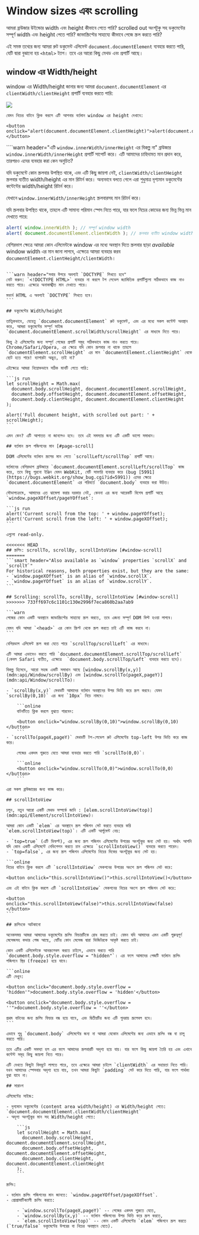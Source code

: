 # Window sizes এবং scrolling

আমরা ব্রাউজার উইন্ডোর width এবং height কীভাবে পেতে পারি? scrolled out অংশটুকু সহ ডকুমেন্টের সম্পূর্ণ width এবং height পেতে পারি? জাভাস্ক্রিপ্টের সাহায্যে কীভাবে পেজে স্ক্রল করতে পারি?

এই সমস্ত তথ্যের জন্য আমরা রুট ডকুমেন্ট এলিমেন্ট `document.documentElement` ব্যবহার করতে পারি, যেটি দ্বারা বুঝানো হয় `<html>` ট্যাগ। তবে এর আরো কিছু মেথড এবং প্রপার্টি আছে।

## window এর Width/height

window এর Width/height জানার জন্য আমরা  `document.documentElement` এর `clientWidth/clientHeight` প্রপার্টি ব্যবহার করতে পারি:

![](document-client-width-height.svg)

```online
যেমন নিচের বাটনে ক্লিক করলে এটি আপনার বর্তমান window এর height দেখাবে:

<button onclick="alert(document.documentElement.clientHeight)">alert(document.documentElement.clientHeight)</button>
```

````warn header="এটি `window.innerWidth/innerHeight` এর বিকল্প না"
ব্রাউজার `window.innerWidth/innerHeight` প্রপার্টি সাপোর্ট করে।  এটি আমাদের চাহিদামত মান প্রদান করে, তারপরও এদের ব্যবহার করা কেন অনুচিত?

যদি ডকুমেন্টে কোন স্ক্রলবার উপস্থিত থাকে, এবং এটি কিছু জায়গা নেই, `clientWidth/clientHeight` স্ক্রলবার ব্যতীত width/height এর মান রিটার্ন করে। অন্যভাবে বলতে গেলে এরা শুধুমাত্র দৃশ্যমান ডকুমেন্টের কন্টেন্টের width/height রিটার্ন করে।

যেখানে `window.innerWidth/innerHeight` স্ক্রলবারসহ মান রিটার্ন করে।

যদি স্ক্রলবার উপস্থিত থাকে, তাহলে এটি সামান্য পরিমান স্পেস নিতে পারে, যার ফলে নিচের কোডের জন্য ভিন্ন ভিন্ন মান দেখাতে পারে:
```js run
alert( window.innerWidth ); // সম্পূর্ণ window width
alert( document.documentElement.clientWidth ); // স্ক্রলবার ব্যতীত window width
```

বেশিরভাগ ক্ষেত্রে আমরা কোন এলিমেন্টকে window এর মধ্যে অবস্থান দিতে স্ক্রলবার ছাড়া *available* window width এর মান জানা লাগবে, এক্ষেত্রে আমরা ব্যবহার করব `documentElement.clientHeight/clientWidth`।
````

```warn header="সবার উপরে অবশ্যই `DOCTYPE` লিখতে হবে"
নোট করুন: `<!DOCTYPE HTML>` ব্যবহার না করলে টপ লেভেল জ্যামিতিক প্রপার্টিগুলো সঠিকভাবে কাজ নাও করতে পারে। এক্ষেত্রে অনাকাঙ্খীত মান দেখাতে পারে।

মডার্ন HTML এ অবশ্যই `DOCTYPE` লিখতে হবে।
```

## ডকুমেন্টের Width/height

তাত্ত্বিকভাবে, যেহেতু `document.documentElement` রুট ডকুমেন্ট, এবং এর মধ্যে সকল কন্টেন্ট অবস্থান করে, আমরা ডকুমেন্টের সম্পূর্ণ সাইজ `document.documentElement.scrollWidth/scrollHeight` এর মাধ্যমে নিতে পারে।

কিন্তু ঐ এলিমেন্টের জন্য সম্পূর্ণ পেজের প্রপার্টি সমূহ সঠিকভাবে কাজ নাও করতে পারে। Chrome/Safari/Opera, এর ক্ষেত্রে যদি কোন স্ক্রলবার না থাকে তাহলে `documentElement.scrollHeight` এর মান `documentElement.clientHeight` থেকে ছোট হতে পারে! ব্যাপারটা অদ্ভুত, তাই না?

এইক্ষেত্রে আমরা নিম্নোক্তভাবে সঠিক মানটি পেতে পারি:

```js run
let scrollHeight = Math.max(
  document.body.scrollHeight, document.documentElement.scrollHeight,
  document.body.offsetHeight, document.documentElement.offsetHeight,
  document.body.clientHeight, document.documentElement.clientHeight
);

alert('Full document height, with scrolled out part: ' + scrollHeight);
```

এমন কেন? এটি আপাতত না জানলেও হবে। তবে এই সমস্যার জন্য এটি একটি ভালো সমাধান।

## বর্তমান স্ক্রল পজিশনের মান [#page-scroll]

DOM এলিমেন্টের বর্তমান স্ক্রলের মান পেতে `scrollLeft/scrollTop` প্রপার্টি আছে।

বর্তমানের বেশিরভাগ ব্রাউজারে `document.documentElement.scrollLeft/scrollTop` কাজ করে, তবে কিছু পুরনো ইঞ্জিন যেমন WebKit, যেটি সাফারি ব্যবহার করে (bug [5991](https://bugs.webkit.org/show_bug.cgi?id=5991)) এদের ক্ষেত্রে `document.documentElement` এর পরিবর্তে `document.body` ব্যবহার করা উচিত।

সৌভাগ্যক্রমে, আমাদের এত ঝামেলা করার দরকার নেই, কেননা এর জন্য আরেকটি বিশেষ প্রপার্টি আছে `window.pageXOffset/pageYOffset`:

```js run
alert('Current scroll from the top: ' + window.pageYOffset);
alert('Current scroll from the left: ' + window.pageXOffset);
```

এগুলো read-only.

<<<<<<< HEAD
## স্ক্রলিং: scrollTo, scrollBy, scrollIntoView [#window-scroll]
=======
```smart header="Also available as `window` properties `scrollX` and `scrollY`"
For historical reasons, both properties exist, but they are the same:
- `window.pageXOffset` is an alias of `window.scrollX`.
- `window.pageYOffset` is an alias of `window.scrollY`.
```

## Scrolling: scrollTo, scrollBy, scrollIntoView [#window-scroll]
>>>>>>> 733ff697c6c1101c130e2996f7eca860b2aa7ab9

```warn
পেজের কোন একটি অবস্থানে জাভাস্ক্রিপ্টের সাহায্যে স্ক্রল করতে, তবে এজন্য সম্পূর্ণ DOM বিল্ট হওয়া লাগবে।

যেমন যদি আমরা `<head>` এর কোন স্ক্রিপ্ট থেকে স্ক্রল করতে চাই এটি কাজ করবে না।
```

বেশিরভাগ এলিমেন্ট স্ক্রল করা যেতে পারে `scrollTop/scrollLeft` এর মাধ্যমে।

এটি আমরা এভাবেও করতে পারি `document.documentElement.scrollTop/scrollLeft` (কেবল Safari ব্যতীত, এক্ষেত্রে  `document.body.scrollTop/Left` ব্যবহার করতে হবে)।

বিকল্প হিসেবে, আরো সহজ একটি সমাধান আছে [window.scrollBy(x,y)](mdn:api/Window/scrollBy) এবং [window.scrollTo(pageX,pageY)](mdn:api/Window/scrollTo)।

- `scrollBy(x,y)` মেথডটি আমাদের বর্তমান অবস্থানের উপর ভিত্তি করে স্ক্রল করবে। যেমন `scrollBy(0,10)` এর জন্য `10px` নিচে নামবে।

    ```online
    বাটনটিতে ক্লিক করলে বুঝতে পারবেন:

    <button onclick="window.scrollBy(0,10)">window.scrollBy(0,10)</button>
    ```
- `scrollTo(pageX,pageY)` মেথডটি টপ-লেভেল রুট এলিমেন্টের top-left উপর ভিত্তি করে কাজ করে।

    পেজের একদম শুরুতে যেতে আমরা ব্যবহার করতে পারি `scrollTo(0,0)`।

    ```online
    <button onclick="window.scrollTo(0,0)">window.scrollTo(0,0)</button>
    ```

এরা সকল ব্রাউজারের জন্য কাজ করে।

## scrollIntoView

চলুন, নতুন আরো একটি মেথড সম্পর্কে জানি : [elem.scrollIntoView(top)](mdn:api/Element/scrollIntoView)।

আমরা কোন একটি `elem` এর অবস্থানে স্ক্রল পজিশন সেট করতে ব্যবহার করি `elem.scrollIntoView(top)`। এটি একটি আর্গুমেন্ট নেয়:

- `top=true` (এটি ডিফল্ট), এর জন্য স্ক্রল পজিশন এলিমেন্টের উপরের অংশটুকুর জন্য সেট হয়। অর্থাৎ আপনি যদি কোন একটি এলিমেন্টে নেভিগেশন করতে চান এক্ষেত্রে `scrollIntoView()` ব্যবহার করতে পারেন।
- `top=false`, এর জন্য স্ক্রল পজিশন এলিমেন্টের নিচের দিকের অংশটুকুর জন্য সেট হয়।

```online
নিচের বাটনে ক্লিক করলে এটি `scrollIntoView` সেকশনের উপরের অংশে স্ক্রল পজিশন সেট করে:

<button onclick="this.scrollIntoView()">this.scrollIntoView()</button>

এবং এই বাটনে ক্লিক করলে এটি `scrollIntoView` সেকশনের নিচের অংশে স্ক্রল পজিশন সেট করে:

<button onclick="this.scrollIntoView(false)">this.scrollIntoView(false)</button>
```

## স্ক্রলিংকে আটকানো

অনেকসময় আমরা আমাদের ডকুমেন্টের স্ক্রলিং ফিচারটিকে রোধ করতে চাই। যেমন যদি আমাদের এমন একটি গুরুত্বপূর্ণ মেসেজসহ কভার পেজ আছে, যেটির কোন মেসেজ দ্বারা ভিজিটরকে আকৃষ্ট করতে চাই।

কোন একটি এলিমেন্টকে আনস্ক্রলেবল করতে চাইলে, এভাবে করতে পারি `document.body.style.overflow = "hidden"`। এর ফলে আমাদের পেজটি বর্তমান স্ক্রলিং পজিশনে স্থির (freeze) হয়ে যাবে।

```online
এটি দেখুন:

<button onclick="document.body.style.overflow = 'hidden'">document.body.style.overflow = 'hidden'</button>

<button onclick="document.body.style.overflow = ''">document.body.style.overflow = ''</button>

প্রথম বাটনের জন্য স্ক্রলিং ফিচার বন্ধ হয়ে যাবে, এবং দ্বিতীয়টির জন্য এটি পুনরায় স্ক্রলেবল হবে।
```

এভাবে শুধু `document.body` এলিমেন্টের জন্য না আমরা যেকোন এলিমেন্টের জন্য এভাবে স্ক্রলিং বন্ধ বা চালু করতে পারি।

তবে এটির একটি সমস্যা হল এর ফলে আমাদের স্ক্রলবারটি অদৃশ্য হয়ে যায়। যার ফলে কিছু জায়গা তৈরি হয় এবং এখানে কন্টেন্ট সমূহ কিছু জায়গা নিতে পারে।

এটি দেখতে কিছুটা বিদঘুটে লাগতে পারে, তবে এক্ষেত্রে আমরা চাইলে `clientWidth` এর সহায়তা নিতে পারি। যখন আমাদের স্পেসবার অদৃশ্য হয়ে যায়, তখন আমরা কিছুটা `padding` সেট করে দিতে পারি, যার ফলে পার্থক্য বুঝা যাবে না।

## সারাংশ

এলিমেন্টের সাইজ:

- দৃশ্যমান ডকুমেন্টের (content area width/height) এর Width/height পেতে: `document.documentElement.clientWidth/clientHeight`
- অদৃশ্য অংশটুকুর মান সহ Width/height পেতে:

    ```js
    let scrollHeight = Math.max(
      document.body.scrollHeight, document.documentElement.scrollHeight,
      document.body.offsetHeight, document.documentElement.offsetHeight,
      document.body.clientHeight, document.documentElement.clientHeight
    );
    ```

স্ক্রলিং:

- বর্তমান স্ক্রলিং পজিশনের মান জানতে: `window.pageYOffset/pageXOffset`.
- প্রোগ্রামাটিক্যালী স্ক্রলিং করতে:

    - `window.scrollTo(pageX,pageY)` -- পেজের একদম শুরুতে যেতে,
    - `window.scrollBy(x,y)` -- বর্তমান পজিশনের উপর ভিত্তি করে স্ক্রল করতে,
    - `elem.scrollIntoView(top)` -- কোন একটি এলিমেন্টের `elem` পজিশনে স্ক্রল করতে (`true/false` ডকুমেন্টের উপরের বা নিচের অবস্থানে যেতে).
